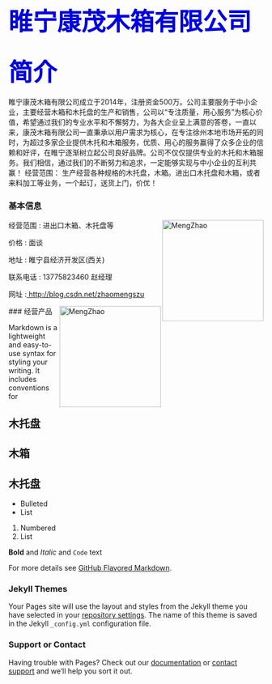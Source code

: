 <b><font color="#0000dd" size="7" >睢宁康茂木箱有限公司</font></b>
----------------------------------------------------------------------------------------------------------------------------------------------------------------------------------------------------


<b><font color="#0000dd" size="7" >简介</font></b>
----------------------------------------------------------------------------------------------------------------------------------------------------------------------------------------------------
睢宁康茂木箱有限公司成立于2014年，注册资金500万。公司主要服务于中小企业，主要经营木箱和木托盘的生产和销售，公司以“专注质量，用心服务”为核心价值，希望通过我们的专业水平和不懈努力，为各大企业呈上满意的答卷，一直以来，康茂木箱有限公司一直秉承以用户需求为核心，在专注徐州本地市场开拓的同时，为超过多家企业提供木托和木箱服务，优质、用心的服务赢得了众多企业的信赖和好评，在睢宁逐渐树立起公司良好品牌。公司不仅仅提供专业的木托和木箱服务。我们相信，通过我们的不断努力和追求，一定能够实现与中小企业的互利共赢！ 经营范围： 生产经营各种规格的木托盘，木箱。进出口木托盘和木箱，或者来料加工等业务，一个起订，送货上门，价优！



### 基本信息

<img src="https://MengZhao2017.github.io/kangmao/7.jpeg" width="200" height="200" align="right"  alt="MengZhao"/>
<p align="left">经营范围 : 进出口木箱、木托盘等</p>
<p align="left">价格 : 面谈</p>
<p align="left">地址 : 睢宁县经济开发区(西关) </p>
<p align="left">联系电话 : 13775823460 赵经理 </p>
<p> 网址 :<a href=" http://blog.csdn.net/zhaomengszu"> http://blog.csdn.net/zhaomengszu</a></p>


<img src="https://MengZhao2017.github.io/kangmao/1.jpeg" width="200" height="200" align="right"  alt="MengZhao"/>
### 经营产品

Markdown is a lightweight and easy-to-use syntax for styling your writing. It includes conventions for



## 木托盘



## 木箱

## 木托盘
- Bulleted
- List

1. Numbered
2. List

**Bold** and _Italic_ and `Code` text



For more details see [GitHub Flavored Markdown](https://guides.github.com/features/mastering-markdown/).

### Jekyll Themes

Your Pages site will use the layout and styles from the Jekyll theme you have selected in your [repository settings](https://github.com/MengZhao2017/kangmao/settings/pages). The name of this theme is saved in the Jekyll `_config.yml` configuration file.

### Support or Contact

Having trouble with Pages? Check out our [documentation](https://docs.github.com/categories/github-pages-basics/) or [contact support](https://support.github.com/contact) and we’ll help you sort it out.
